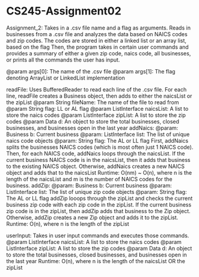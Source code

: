# CS245-Assignment02
Assignment_2: Takes in a .csv file name and a flag as arguments. Reads in businesses from a .csv file and 
analyzes the data based on NAICS codes and zip codes. The codes are stored in either a linked list or an array list, based on the flag
Then, the program takes in certain user commands and provides a summary of either a given zip code, naics code, all businesses,
or prints all the commands the user has input.

@param args[0]: The name of the .csv file
@param args[1]: The flag denoting ArrayList or LinkedList implementation

readFile: Uses BufferedReader to read each line of the .csv file. For each line, readFile creates a Business object, then adds to either the naicsList or the zipList
  @param String fileName: The name of the file to read from
  @param String flag: LL or AL flag
  @param ListInterface<Naics> naicsList: A list to store the naics codes
  @param ListInterface<Zip> zipList: A list to store the zip codes
  @param Data d: An object to store the total businesses, closed businesses, and businesses open in the last year
  addNaics:
    @param: Business b: Current business
    @param: ListInterface<Naics> list: The list of unique naics code objects
    @param: String flag: The AL or LL flag
    First, addNaics splits the businesses NAICS codes (which is most often just 1 NAICS code). Then, for each NAICS code, addNaics loops through the naicsList. If the current business NAICS code is in the naicsList, then it adds that business to the existing NAICS object. Otherwise, addNaics creates a new NAICS object and adds that to the naicsList
    Runtime: O(nm) ~ O(n), where n is the length of the naicsList and m is the number of NAICS codes for the business.
  addZip:
    @param: Business b: Current business
    @param: ListInterface<Zip> list: The list of unique zip code objects
    @param: String flag: The AL or LL flag
    addZip looops through the zipList and checks the current business zip code with each zip code in the zipList. If the current business zip code is in the zipList, then addZip adds that business to the Zip object. Otherwise, addZip creates a new Zip object and adds it to the zipList.
    Runtime: O(n), where n is the length of the zipList

userInput: Takes in user input commands and executes those commands.
  @param ListInterface<Naics> naicsList: A list to store the naics codes
  @param ListInterface<Zip> zipList: A list to store the zip codes
  @param Data d: An object to store the total businesses, closed businesses, and businesses open in the last year
  Runtime: O(n), where n is the length of the naicsList OR the zipList
